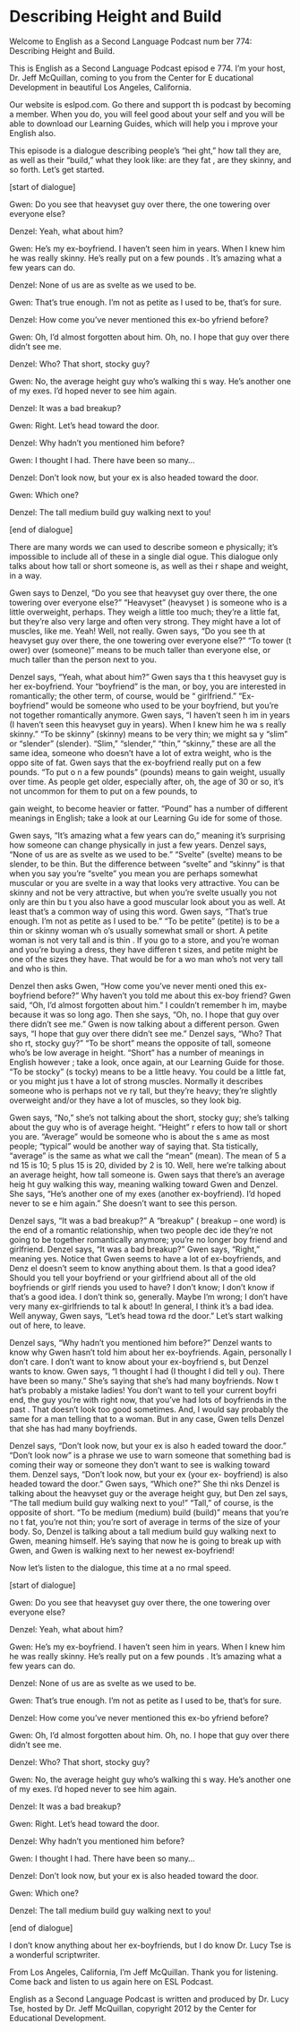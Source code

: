 # Describing Height and Build

Welcome to English as a Second Language Podcast num ber 774: Describing Height and Build. 

This is English as a Second Language Podcast episod e 774.  I’m your host, Dr. Jeff McQuillan, coming to you from the Center for E ducational Development in beautiful Los Angeles, California. 

Our website is eslpod.com.  Go there and support th is podcast by becoming a member.  When you do, you will feel good about your self and you will be able to download our Learning Guides, which will help you i mprove your English also. 

This episode is a dialogue describing people’s “hei ght,” how tall they are, as well as their “build,” what they look like: are they fat , are they skinny, and so forth. Let’s get started. 

[start of dialogue] 

Gwen:  Do you see that heavyset guy over there, the  one towering over everyone else? 

Denzel:  Yeah, what about him?   

Gwen:  He’s my ex-boyfriend.  I haven’t seen him in  years.  When I knew him he was really skinny.  He’s really put on a few pounds .  It’s amazing what a few years can do. 

Denzel:  None of us are as svelte as we used to be.  

Gwen:  That’s true enough.  I’m not as petite as I used to be, that’s for sure.   

Denzel:  How come you’ve never mentioned this ex-bo yfriend before? 

Gwen:  Oh, I’d almost forgotten about him.  Oh, no.   I hope that guy over there didn’t see me.   

Denzel:  Who?  That short, stocky guy?   

Gwen:  No, the average height guy who’s walking thi s way.  He’s another one of my exes.  I’d hoped never to see him again.  

 Denzel:  It was a bad breakup? 

Gwen:  Right.  Let’s head toward the door.   

Denzel:  Why hadn’t you mentioned him before? 

Gwen:  I thought I had.  There have been so many…  

Denzel:  Don’t look now, but your ex is also headed  toward the door. 

Gwen:  Which one?   

Denzel:  The tall medium build guy walking next to you! 

[end of dialogue] 

There are many words we can used to describe someon e physically; it’s impossible to include all of these in a single dial ogue.  This dialogue only talks about how tall or short someone is, as well as thei r shape and weight, in a way. 

Gwen says to Denzel, “Do you see that heavyset guy over there, the one towering over everyone else?”  “Heavyset” (heavyset ) is someone who is a little overweight, perhaps.  They weigh a little too much;  they’re a little fat, but they’re also very large and often very strong.  They might have a lot of muscles, like me. Yeah!  Well, not really.  Gwen says, “Do you see th at heavyset guy over there, the one towering over everyone else?”  “To tower (t ower) over (someone)” means to be much taller than everyone else, or much  taller than the person next to you. 

Denzel says, “Yeah, what about him?”  Gwen says tha t this heavyset guy is her ex-boyfriend.  Your “boyfriend” is the man, or boy,  you are interested in romantically; the other term, of course, would be “ girlfriend.”  “Ex-boyfriend” would be someone who used to be your boyfriend, but  you’re not together romantically anymore.  Gwen says, “I haven’t seen h im in years (I haven’t seen this heavyset guy in years).  When I knew him he wa s really skinny.”  “To be skinny” (skinny) means to be very thin; we might sa y “slim” or “slender” (slender). “Slim,” “slender,” “thin,” “skinny,” these are all the same idea, someone who doesn’t have a lot of extra weight, who is the oppo site of fat.  Gwen says that the ex-boyfriend really put on a few pounds.  “To put o n a few pounds” (pounds) means to gain weight, usually over time.  As people  get older, especially after, oh, the age of 30 or so, it’s not uncommon for them  to put on a few pounds, to  

gain weight, to become heavier or fatter.  “Pound” has a number of different meanings in English; take a look at our Learning Gu ide for some of those.   

Gwen says, “It’s amazing what a few years can do,” meaning it’s surprising how someone can change physically in just a few years.  Denzel says, “None of us are as svelte as we used to be.”  “Svelte” (svelte)  means to be slender, to be thin. But the difference between “svelte” and “skinny” is  that when you say you’re “svelte” you mean you are perhaps somewhat muscular  or you are svelte in a way that looks very attractive.  You can be skinny and not be very attractive, but when you’re svelte usually you not only are thin bu t you also have a good muscular look about you as well.  At least that’s a  common way of using this word.  Gwen says, “That’s true enough.  I’m not as petite as I used to be.”  “To be petite” (petite) is to be a thin or skinny woman wh o’s usually somewhat small or short.  A petite woman is not very tall and is thin .  If you go to a store, and you’re woman and you’re buying a dress, they have differen t sizes, and petite might be one of the sizes they have.  That would be for a wo man who’s not very tall and who is thin. 

Denzel then asks Gwen, “How come you’ve never menti oned this ex-boyfriend before?”  Why haven’t you told me about this ex-boy friend?  Gwen said, “Oh, I’d almost forgotten about him.”  I couldn’t remember h im, maybe because it was so long ago.  Then she says, “Oh, no.  I hope that guy  over there didn’t see me.” Gwen is now talking about a different person.  Gwen  says, “I hope that guy over there didn’t see me.”  Denzel says, “Who?  That sho rt, stocky guy?”  “To be short” means the opposite of tall, someone who’s be low average in height. “Short” has a number of meanings in English however ; take a look, once again, at our Learning Guide for those.  “To be stocky” (s tocky) means to be a little heavy.  You could be a little fat, or you might jus t have a lot of strong muscles. Normally it describes someone who is perhaps not ve ry tall, but they’re heavy; they’re slightly overweight and/or they have a lot of muscles, so they look big.   

Gwen says, “No,” she’s not talking about the short,  stocky guy; she’s talking about the guy who is of average height.  “Height” r efers to how tall or short you are.  “Average” would be someone who is about the s ame as most people; “typical” would be another way of saying that.  Sta tistically, “average” is the same as what we call the “mean” (mean).  The mean of 5 a nd 15 is 10; 5 plus 15 is 20, divided by 2 is 10.  Well, here we’re talking about  an average height, how tall someone is.  Gwen says that there’s an average heig ht guy walking this way, meaning walking toward Gwen and Denzel.  She says, “He’s another one of my exes (another ex-boyfriend).  I’d hoped never to se e him again.”  She doesn’t want to see this person. 

Denzel says, “It was a bad breakup?”  A “breakup” ( breakup – one word) is the end of a romantic relationship, when two people dec ide they’re not going to be together romantically anymore; you’re no longer boy friend and girlfriend.  Denzel says, “It was a bad breakup?”  Gwen says, “Right,” meaning yes.  Notice that Gwen seems to have a lot of ex-boyfriends, and Denz el doesn’t seem to know anything about them.  Is that a good idea?  Should you tell your boyfriend or your girlfriend about all of the old boyfriends or girlf riends you used to have?  I don’t know; I don’t know if that’s a good idea.  I don’t think so, generally.  Maybe I’m wrong; I don’t have very many ex-girlfriends to tal k about!  In general, I think it’s a bad idea.  Well anyway, Gwen says, “Let’s head towa rd the door.”  Let’s start walking out of here, to leave.   

Denzel says, “Why hadn’t you mentioned him before?”   Denzel wants to know why Gwen hasn’t told him about her ex-boyfriends.  Again, personally I don’t care.  I don’t want to know about your ex-boyfriend s, but Denzel wants to know. Gwen says, “I thought I had (I thought I did tell y ou).  There have been so many.” She’s saying that she’s had many boyfriends.  Now t hat’s probably a mistake ladies!  You don’t want to tell your current boyfri end, the guy you’re with right now, that you’ve had lots of boyfriends in the past .  That doesn’t look too good sometimes.  And, I would say probably the same for a man telling that to a woman.  But in any case, Gwen tells Denzel that she  has had many boyfriends. 

Denzel says, “Don’t look now, but your ex is also h eaded toward the door.” “Don’t look now” is a phrase we use to warn someone  that something bad is coming their way or someone they don’t want to see is walking toward them. Denzel says, “Don’t look now, but your ex (your ex- boyfriend) is also headed toward the door.”  Gwen says, “Which one?”  She thi nks Denzel is talking about the heavyset guy or the average height guy, but Den zel says, “The tall medium build guy walking next to you!”  “Tall,” of course,  is the opposite of short.  “To be medium (medium) build (build)” means that you’re no t fat, you’re not thin; you’re sort of average in terms of the size of your body.  So, Denzel is talking about a tall medium build guy walking next to Gwen, meaning  himself.  He’s saying that now he is going to break up with Gwen, and Gwen is walking next to her newest ex-boyfriend! 

Now let’s listen to the dialogue, this time at a no rmal speed. 

[start of dialogue] 

Gwen:  Do you see that heavyset guy over there, the  one towering over everyone else? 

Denzel:  Yeah, what about him?   

Gwen:  He’s my ex-boyfriend.  I haven’t seen him in  years.  When I knew him he was really skinny.  He’s really put on a few pounds .  It’s amazing what a few years can do. 

Denzel:  None of us are as svelte as we used to be.  

Gwen:  That’s true enough.  I’m not as petite as I used to be, that’s for sure.   

Denzel:  How come you’ve never mentioned this ex-bo yfriend before? 

Gwen:  Oh, I’d almost forgotten about him.  Oh, no.   I hope that guy over there didn’t see me.   

Denzel:  Who?  That short, stocky guy?   

Gwen:  No, the average height guy who’s walking thi s way.  He’s another one of my exes.  I’d hoped never to see him again. 

Denzel:  It was a bad breakup? 

Gwen:  Right.  Let’s head toward the door.   

Denzel:  Why hadn’t you mentioned him before? 

Gwen:  I thought I had.  There have been so many…  

Denzel:  Don’t look now, but your ex is also headed  toward the door. 

Gwen:  Which one?   

Denzel:  The tall medium build guy walking next to you! 

[end of dialogue]  

I don’t know anything about her ex-boyfriends, but I do know Dr. Lucy Tse is a wonderful scriptwriter.   

From Los Angeles, California, I’m Jeff McQuillan.  Thank you for listening.  Come back and listen to us again here on ESL Podcast. 

 English as a Second Language Podcast is written and  produced by Dr. Lucy Tse, hosted by Dr. Jeff McQuillan, copyright 2012 by the  Center for Educational Development.

